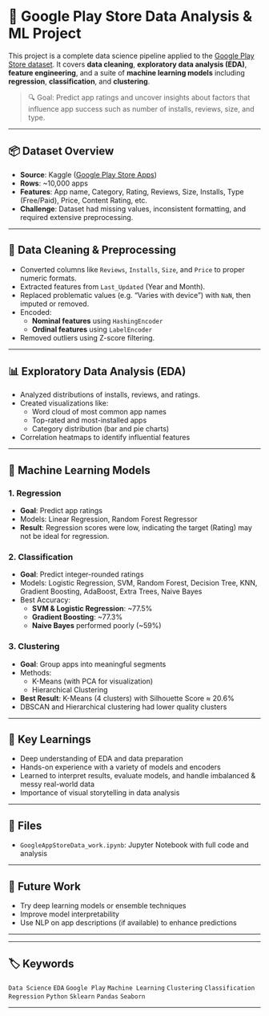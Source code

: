 # 📱 Google Play Store Data Analysis & ML Project

This project is a complete data science pipeline applied to the [Google Play Store dataset](https://www.kaggle.com/datasets/lava18/google-play-store-apps). It covers **data cleaning**, **exploratory data analysis (EDA)**, **feature engineering**, and a suite of **machine learning models** including **regression**, **classification**, and **clustering**.

> 🔍 Goal: Predict app ratings and uncover insights about factors that influence app success such as number of installs, reviews, size, and type.

---

## 📦 Dataset Overview

- **Source**: Kaggle ([Google Play Store Apps](https://www.kaggle.com/datasets/lava18/google-play-store-apps))
- **Rows**: ~10,000 apps
- **Features**: App name, Category, Rating, Reviews, Size, Installs, Type (Free/Paid), Price, Content Rating, etc.
- **Challenge**: Dataset had missing values, inconsistent formatting, and required extensive preprocessing.

---

## 🧹 Data Cleaning & Preprocessing

- Converted columns like `Reviews`, `Installs`, `Size`, and `Price` to proper numeric formats.
- Extracted features from `Last_Updated` (Year and Month).
- Replaced problematic values (e.g. “Varies with device”) with `NaN`, then imputed or removed.
- Encoded:
  - **Nominal features** using `HashingEncoder`
  - **Ordinal features** using `LabelEncoder`
- Removed outliers using Z-score filtering.

---

## 📊 Exploratory Data Analysis (EDA)

- Analyzed distributions of installs, reviews, and ratings.
- Created visualizations like:
  - Word cloud of most common app names
  - Top-rated and most-installed apps
  - Category distribution (bar and pie charts)
- Correlation heatmaps to identify influential features

---

## 🤖 Machine Learning Models

### 1. Regression
- **Goal**: Predict app ratings
- Models: Linear Regression, Random Forest Regressor
- **Result**: Regression scores were low, indicating the target (Rating) may not be ideal for regression.

### 2. Classification
- **Goal**: Predict integer-rounded ratings
- Models: Logistic Regression, SVM, Random Forest, Decision Tree, KNN, Gradient Boosting, AdaBoost, Extra Trees, Naive Bayes
- Best Accuracy:
  - **SVM & Logistic Regression**: ~77.5%
  - **Gradient Boosting**: ~77.3%
  - **Naive Bayes** performed poorly (~59%)

### 3. Clustering
- **Goal**: Group apps into meaningful segments
- Methods:
  - K-Means (with PCA for visualization)
  - Hierarchical Clustering
- **Best Result**: K-Means (4 clusters) with Silhouette Score ≈ 20.6%
- DBSCAN and Hierarchical clustering had lower quality clusters

---

## 📌 Key Learnings

- Deep understanding of EDA and data preparation
- Hands-on experience with a variety of models and encoders
- Learned to interpret results, evaluate models, and handle imbalanced & messy real-world data
- Importance of visual storytelling in data analysis

---

## 📁 Files

- `GoogleAppStoreData_work.ipynb`: Jupyter Notebook with full code and analysis

---

## 🚀 Future Work

- Try deep learning models or ensemble techniques
- Improve model interpretability
- Use NLP on app descriptions (if available) to enhance predictions

---

---

## 🏷️ Keywords

`Data Science` `EDA` `Google Play` `Machine Learning` `Clustering` `Classification` `Regression` `Python` `Sklearn` `Pandas` `Seaborn`

---


